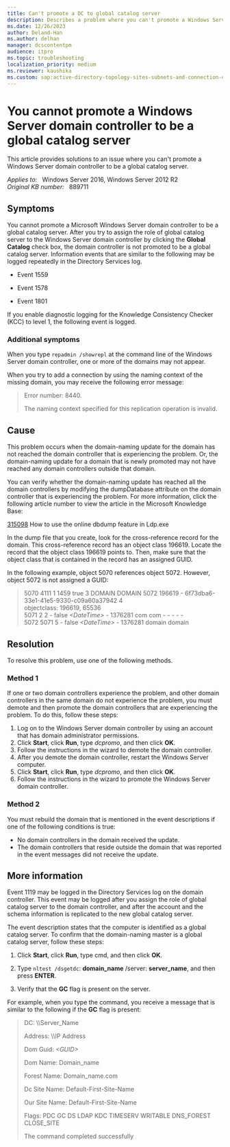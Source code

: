 ```yaml
---
title: Can't promote a DC to global catalog server
description: Describes a problem where you can't promote a Windows Server-based domain controller to be a global catalog server.
ms.date: 12/26/2023
author: Deland-Han
ms.author: delhan
manager: dcscontentpm
audience: itpro
ms.topic: troubleshooting
localization_priority: medium
ms.reviewer: kaushika
ms.custom: sap:active-directory-topology-sites-subnets-and-connection-objects, csstroubleshoot
---
```

# You cannot promote a Windows Server domain controller to be a global catalog server

This article provides solutions to an issue where you can't promote a Windows Server domain controller to be a global catalog server.

_Applies to:_ &nbsp; Windows Server 2016, Windows Server 2012 R2  
_Original KB number:_ &nbsp; 889711

## Symptoms

You cannot promote a Microsoft Windows Server domain controller to be a global catalog server. After you try to assign the role of global catalog server to the Windows Server domain controller by clicking the **Global Catalog** check box, the domain controller is not promoted to be a global catalog server. Information events that are similar to the following may be logged repeatedly in the Directory Services log.

- Event 1559

- Event 1578

- Event 1801

If you enable diagnostic logging for the Knowledge Consistency Checker (KCC) to level 1, the following event is logged.

### Additional symptoms

When you type `repadmin /showrepl` at the command line of the Windows Server domain controller, one or more of the domains may not appear.

When you try to add a connection by using the naming context of the missing domain, you may receive the following error message:  
> Error number: 8440.
>
> The naming context specified for this replication operation is invalid.

## Cause

This problem occurs when the domain-naming update for the domain has not reached the domain controller that is experiencing the problem. Or, the domain-naming update for a domain that is newly promoted may not have reached any domain controllers outside that domain.

You can verify whether the domain-naming update has reached all the domain controllers by modifying the dumpDatabase attribute on the domain controller that is experiencing the problem. For more information, click the following article number to view the article in the Microsoft Knowledge Base:

[315098](https://support.microsoft.com/help/315098) How to use the online dbdump feature in Ldp.exe  

In the dump file that you create, look for the cross-reference record for the domain. This cross-reference record has an object class 196619. Locate the record that the object class 196619 points to. Then, make sure that the object class that is contained in the record has an assigned GUID.

In the following example, object 5070 references object 5072. However, object 5072 is not assigned a GUID:

> 5070 4111 1 1459 true 3 DOMAIN DOMAIN 5072 196619 - 6f73dba6-33e1-41e5-9330-c09a60a37942 4  
 objectclass: 196619, 65536  
5071 2 2 - false *\<DateTime>* - 1376281 com com - - - - -  
5072 5071 5 - false *\<DateTime>* - 1376281 domain domain  

## Resolution

To resolve this problem, use one of the following methods.

### Method 1

If one or two domain controllers experience the problem, and other domain controllers in the same domain do not experience the problem, you must demote and then promote the domain controllers that are experiencing the problem. To do this, follow these steps:  

1. Log on to the Windows Server domain controller by using an account that has domain administrator permissions.
2. Click **Start**, click **Run**, type *dcpromo*, and then click **OK**.
3. Follow the instructions in the wizard to demote the domain controller.
4. After you demote the domain controller, restart the Windows Server computer.
5. Click **Start**, click **Run**, type *dcpromo*, and then click **OK**.
6. Follow the instructions in the wizard to promote the Windows Server domain controller.

### Method 2

You must rebuild the domain that is mentioned in the event descriptions if one of the following conditions is true:  

- No domain controllers in the domain received the update.
- The domain controllers that reside outside the domain that was reported in the event messages did not receive the update.

## More information

Event 1119 may be logged in the Directory Services log on the domain controller. This event may be logged after you assign the role of global catalog server to the domain controller, and after the account and the schema information is replicated to the new global catalog server.

The event description states that the computer is identified as a global catalog server. To confirm that the domain-naming master is a global catalog server, follow these steps:  

1. Click **Start**, click **Run**, type cmd, and then click **OK**.
2. Type `nltest /dsgetdc`: **domain_name** /server: **server_name**, and then press **ENTER**.

3. Verify that the **GC** flag is present on the server.  

For example, when you type the command, you receive a message that is similar to the following if the **GC** flag is present:  
> DC: \\\\Server_Name
>
> Address: \\\\IP Address
>
> Dom Guid: *\<GUID>*
>
> Dom Name: Domain_name
>
> Forest Name: Domain_name.com
>
> Dc Site Name: Default-First-Site-Name
>
> Our Site Name: Default-First-Site-Name
>
> Flags: PDC GC DS LDAP KDC TIMESERV WRITABLE DNS_FOREST CLOSE_SITE
>
> The command completed successfully
